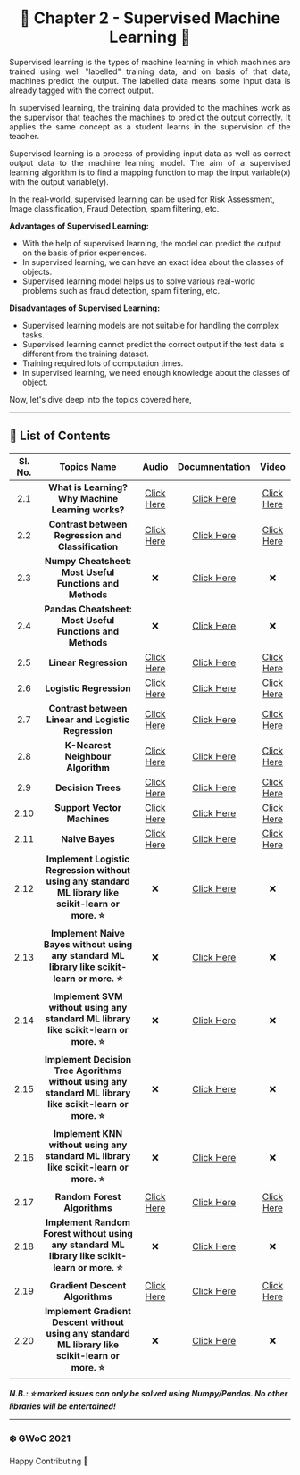 <div align = 'center'>
     <h1> 🔷 Chapter 2 - Supervised Machine Learning 🔷 </h1>
     </div>
 

<p align = 'justify'>
     Supervised learning is the types of machine learning in which machines are trained using well "labelled" training data, and on basis of that data, machines predict the output. The labelled data means some input data is already tagged with the correct output.

<p align = 'justify'>
In supervised learning, the training data provided to the machines work as the supervisor that teaches the machines to predict the output correctly. It applies the same concept as a student learns in the supervision of the teacher.

<p align = 'justify'>
Supervised learning is a process of providing input data as well as correct output data to the machine learning model. The aim of a supervised learning algorithm is to find a mapping function to map the input variable(x) with the output variable(y).

     
In the real-world, supervised learning can be used for Risk Assessment, Image classification, Fraud Detection, spam filtering, etc.</p>

**Advantages of Supervised Learning:**
- With the help of supervised learning, the model can predict the output on the basis of prior experiences.
- In supervised learning, we can have an exact idea about the classes of objects.
- Supervised learning model helps us to solve various real-world problems such as fraud detection, spam filtering, etc.

**Disadvantages of Supervised Learning:**
- Supervised learning models are not suitable for handling the complex tasks.
- Supervised learning cannot predict the correct output if the test data is different from the training dataset.
- Training required lots of computation times.
- In supervised learning, we need enough knowledge about the classes of object.
     
Now, let's dive deep into the topics covered here,

*****************************************************************************************
## 📌 List of Contents
     
     
     
| Sl. No. | Topics Name | Audio | Documnentation | Video |
|:---:|:---:|:---:|:---:|:---:|
| 2.1 |  **What is Learning? Why Machine Learning works?** |[Click Here](https://github.com/girlscript/winter-of-contributing/blob/Machine_Learning/Machine_Learning/Supervised_Machine_Learning/ML_2_1_What_is_Learning_Why_Machine_Learning_works%3F(A).md) | [Click Here](https://github.com/girlscript/winter-of-contributing/blob/Machine_Learning/Machine_Learning/Supervised_Machine_Learning/ML_2_1_What_is_Learning_Why_Machine_Learning_works_(D).md) | [Click Here](https://github.com/girlscript/winter-of-contributing/blob/Machine_Learning/Machine_Learning/Supervised_Machine_Learning/ML_2_1_what_is_learning_%3F_why_machine_learning_works_%3F_(V).md) |
| 2.2 | **Contrast between Regression and Classification** |[Click Here](https://github.com/girlscript/winter-of-contributing/blob/Machine_Learning/Machine_Learning/Supervised_Machine_Learning/ML_2_2_Contrast%20Between%20Regression%20And%20Classification%20(A).md) | [Click Here](https://github.com/girlscript/winter-of-contributing/blob/Machine_Learning/Machine_Learning/Supervised_Machine_Learning/ML_2_2_Contrast_between_Regression_and_Classification_(D).ipynb) | [Click Here](https://github.com/girlscript/winter-of-contributing/blob/Machine_Learning/Machine_Learning/Supervised_Machine_Learning/ML_2_2_Contrast%20between%20Regression%20and%20Classification%20(V).md) |
| 2.3 | **Numpy Cheatsheet: Most Useful Functions and Methods** | ❌ | [Click Here](https://github.com/girlscript/winter-of-contributing/blob/Machine_Learning/Machine_Learning/Supervised_Machine_Learning/ML_2_3_%20Numpy_Cheatsheet_Most_Useful_Function.ipynb) | ❌ |
| 2.4 | **Pandas Cheatsheet: Most Useful Functions and Methods**|❌ | [Click Here](https://github.com/girlscript/winter-of-contributing/blob/Machine_Learning/Machine_Learning/Supervised_Machine_Learning/ML_2_4_Pandas%20Cheatsheet%20Most%20Useful%20Functions%20and%20Methods_(D).ipynb) | ❌ |
| 2.5 | **Linear Regression**| [Click Here](https://github.com/girlscript/winter-of-contributing/blob/Machine_Learning/Machine_Learning/Supervised_Machine_Learning/ML_2_5_Linear_Regression_(A).md) | [Click Here](https://github.com/girlscript/winter-of-contributing/blob/Machine_Learning/Machine_Learning/Supervised_Machine_Learning/ML_2_5_Linear_Regression_(D).md) | [Click Here](https://github.com/girlscript/winter-of-contributing/blob/Machine_Learning/Machine_Learning/Supervised_Machine_Learning/ML_2_5_Linear_Regression_(V).md) |
| 2.6 | **Logistic Regression**|[Click Here](https://github.com/girlscript/winter-of-contributing/blob/Machine_Learning/Machine_Learning/Supervised_Machine_Learning/ML_2_6_Logistic_Regression(A).md) | [Click Here](https://github.com/girlscript/winter-of-contributing/blob/Machine_Learning/Machine_Learning/Supervised_Machine_Learning/ML_2_6_Logistic%20Regression_(D).ipynb) | [Click Here](https://github.com/girlscript/winter-of-contributing/blob/Machine_Learning/Machine_Learning/Supervised_Machine_Learning/ML_2_6_Logistic_Regression(V).md) |
| 2.7 | **Contrast between Linear and Logistic Regression**|[Click Here](https://github.com/girlscript/winter-of-contributing/blob/Machine_Learning/Machine_Learning/Supervised_Machine_Learning/ML_2_7_Contrast%20between%20Linear%20and%20Logistic%20Regression%20(A).md) | [Click Here](https://github.com/girlscript/winter-of-contributing/blob/Machine_Learning/Machine_Learning/Supervised_Machine_Learning/ML_2_7_Contrast%20_between_Linear_and%20_Logistic_Regression_(D).md) | [Click Here](https://github.com/girlscript/winter-of-contributing/blob/Machine_Learning/Machine_Learning/Supervised_Machine_Learning/ML_2_7_Contrast_between_Linear_and_Logistic_Regression_(V).md) |
| 2.8 | **K-Nearest Neighbour Algorithm**|[Click Here](https://github.com/girlscript/winter-of-contributing/blob/Machine_Learning/Machine_Learning/Supervised_Machine_Learning/ML_2_8_K-Nearest%20Neighbour%20Algorithm_(A).md) | [Click Here](https://github.com/girlscript/winter-of-contributing/blob/Machine_Learning/Machine_Learning/Supervised_Machine_Learning/ML_2_8_K-Nearest-Neighbour-Algorithm_(D).md) | [Click Here](https://github.com/girlscript/winter-of-contributing/blob/Machine_Learning/Machine_Learning/Supervised_Machine_Learning/ML_2_8_K-Nearest_Neighbour_Algorithm_(V).md) |
| 2.9 | **Decision Trees**|[Click Here](https://github.com/girlscript/winter-of-contributing/blob/Machine_Learning/Machine_Learning/Supervised_Machine_Learning/ML_2_9_Decision_Trees_Algorithm(A).md) | [Click Here](https://github.com/girlscript/winter-of-contributing/blob/Machine_Learning/Machine_Learning/Supervised_Machine_Learning/ML_2_9_Decision_Tree_Algorithm_(D).ipynb) | [Click Here](https://github.com/girlscript/winter-of-contributing/blob/Machine_Learning/Machine_Learning/Supervised_Machine_Learning/ML_2_9_Decision_Tree_Algorithm_(V).md) |
| 2.10 | **Support Vector Machines**|[Click Here](https://github.com/girlscript/winter-of-contributing/blob/Machine_Learning/Machine_Learning/Supervised_Machine_Learning/ML_2_10_Support_Vector_Machine(A).md) | [Click Here](https://github.com/girlscript/winter-of-contributing/blob/Machine_Learning/Machine_Learning/Supervised_Machine_Learning/ML_2_10_Support_Vector_Machines_(D).ipynb) | [Click Here](https://github.com/girlscript/winter-of-contributing/blob/Machine_Learning/Machine_Learning/Supervised_Machine_Learning/ML_2_10_Support_Vector_Machines_(V).md) |
| 2.11 | **Naive Bayes**|[Click Here](https://github.com/girlscript/winter-of-contributing/blob/Machine_Learning/Machine_Learning/Supervised_Machine_Learning/ML_2_11_Naive_Bayes_Algorithm_(A).md) | [Click Here](https://github.com/girlscript/winter-of-contributing/blob/Machine_Learning/Machine_Learning/Supervised_Machine_Learning/ML_2_11_Naive_Bayes_Algorithm_(D).md) | [Click Here](https://github.com/girlscript/winter-of-contributing/blob/Machine_Learning/Machine_Learning/Supervised_Machine_Learning/ML_2_11_Naive_Bayes_Algorithms_(V).md) |
| 2.12 | **Implement Logistic Regression without using any standard ML library like scikit-learn or more. ⭐**|❌ | [Click Here](https://github.com/girlscript/winter-of-contributing/blob/Machine_Learning/Machine_Learning/Supervised_Machine_Learning/ML_2_12_Implement_Logistic_Regression_without_using_any_standard_ML_library_like_scikit_learn_or_more(D).ipynb) | ❌ |
| 2.13 | **Implement Naive Bayes without using any standard ML library like scikit-learn or more. ⭐**|❌ | [Click Here](https://github.com/girlscript/winter-of-contributing/blob/Machine_Learning/Machine_Learning/Supervised_Machine_Learning/ML_2_13%20_Implement_Naive_Bayes_without_using_any_standard_ML_library_like_scikit-learn_or_more%20(D).ipynb) | ❌ |
| 2.14 | **Implement SVM without using any standard ML library like scikit-learn or more. :star:**|❌ | [Click Here](https://github.com/girlscript/winter-of-contributing/blob/Machine_Learning/Machine_Learning/Supervised_Machine_Learning/ML_2_14_Support_Vector_Machine(D).ipynb) | ❌ |
| 2.15 | **Implement Decision Tree Agorithms without using any standard ML library like scikit-learn or more. ⭐**|❌ | [Click Here](https://github.com/girlscript/winter-of-contributing/blob/Machine_Learning/Machine_Learning/Supervised_Machine_Learning/ML_2_15_Implement_Decision_Tree_without_using_any_standard_ML_library_like_scikit-learn_or_more_(D).ipynb) | ❌ |
| 2.16 | **Implement KNN without using any standard ML library like scikit-learn or more. ⭐**|❌ | [Click Here](https://github.com/girlscript/winter-of-contributing/blob/Machine_Learning/Machine_Learning/Supervised_Machine_Learning/ML_2_16_Implement_KNN_without_using_any_standard_ML_library_like_scikit_learn_or_more_(D).ipynb) | ❌ |
| 2.17 | **Random Forest Algorithms**|[Click Here](https://github.com/girlscript/winter-of-contributing/blob/Machine_Learning/Machine_Learning/Supervised_Machine_Learning/ML_2_17_Random_Forest_Algorithms_(A).md) | [Click Here](https://github.com/girlscript/winter-of-contributing/blob/Machine_Learning/Machine_Learning/Supervised_Machine_Learning/ML_2_17_Random%20Forest%20Algorithms_(D).ipynb) | [Click Here](https://github.com/girlscript/winter-of-contributing/blob/Machine_Learning/Machine_Learning/Supervised_Machine_Learning/ML_2_17_Random_Forest_Algorithm_(V).md) |
| 2.18 | **Implement Random Forest without using any standard ML library like scikit-learn or more. ⭐**|❌ | [Click Here](https://github.com/girlscript/winter-of-contributing/blob/Machine_Learning/Machine_Learning/Supervised_Machine_Learning/ML_2_18_Implement_Random_Forest_without_using_any_standard_ML_library_like_scikit_learn_or_more_(D).ipynb) | ❌ |
| 2.19 | **Gradient Descent Algorithms**|[Click Here](https://github.com/girlscript/winter-of-contributing/blob/Machine_Learning/Machine_Learning/Supervised_Machine_Learning/ML_2_19_Gradient_Descent_Algorithms%20_(A).md) | [Click Here](https://github.com/girlscript/winter-of-contributing/blob/Machine_Learning/Machine_Learning/Supervised_Machine_Learning/ML_2_19_Gradient__Descent_Algorithms_(D).ipynb) | [Click Here](https://github.com/girlscript/winter-of-contributing/blob/Machine_Learning/Machine_Learning/Supervised_Machine_Learning/ML_2_19_Gradient_Descent_Algorithms(V).md) |
| 2.20 | **Implement Gradient Descent without using any standard ML library like scikit-learn or more. ⭐**| ❌ | [Click Here](https://github.com/girlscript/winter-of-contributing/blob/Machine_Learning/Machine_Learning/Supervised_Machine_Learning/ML_2_20_Implement_Gradient_Descent_without_using_any_standard_ML_library_like%20scikit-learn_or_more_(D).ipynb) | ❌ |


**_N.B.: ⭐ marked issues can only be solved using Numpy/Pandas. No other libraries will be entertained!_**

*********************************************************
### ❄️ GWoC 2021
Happy Contributing 🚀

